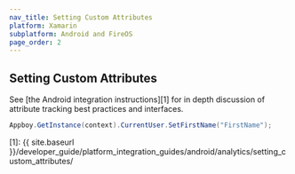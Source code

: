 ```yaml
---
nav_title: Setting Custom Attributes
platform: Xamarin
subplatform: Android and FireOS
page_order: 2
---
```

## Setting Custom Attributes

See [the Android integration instructions][1] for in depth discussion of attribute tracking best practices and interfaces.

```csharp
Appboy.GetInstance(context).CurrentUser.SetFirstName("FirstName");
```

[1]: {{ site.baseurl }}/developer_guide/platform_integration_guides/android/analytics/setting_custom_attributes/
